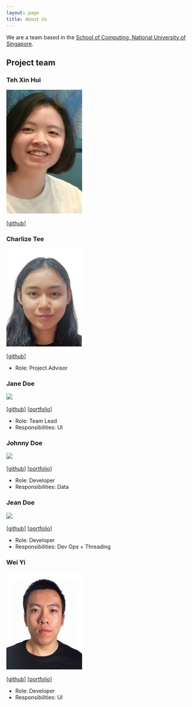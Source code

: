```yaml
---
layout: page
title: About Us
---
```


We are a team based in the [School of Computing, National University of Singapore](https://www.comp.nus.edu.sg).

## Project team


### Teh Xin Hui

<img src="images/greyhat262.png" width="200px">

[[github](https://github.com/greyhat262)]

### Charlize Tee

<img src="images/charqxx.png" width="200px">

[[github](https://github.com/charqxx)]

* Role: Project Advisor

### Jane Doe

<img src="images/johndoe.png" width="200px">

[[github](http://github.com/johndoe)]
[[portfolio](team/johndoe.md)]

* Role: Team Lead
* Responsibilities: UI

### Johnny Doe

<img src="images/johndoe.png" width="200px">

[[github](http://github.com/johndoe)] [[portfolio](team/johndoe.md)]

* Role: Developer
* Responsibilities: Data

### Jean Doe

<img src="images/johndoe.png" width="200px">

[[github](http://github.com/johndoe)]
[[portfolio](team/johndoe.md)]

* Role: Developer
* Responsibilities: Dev Ops + Threading

### Wei Yi

<img src="images/eric9010.png" width="200px">

[[github](http://github.com/Eric9010)]
[[portfolio](team/johndoe.md)]

* Role: Developer
* Responsibilities: UI

